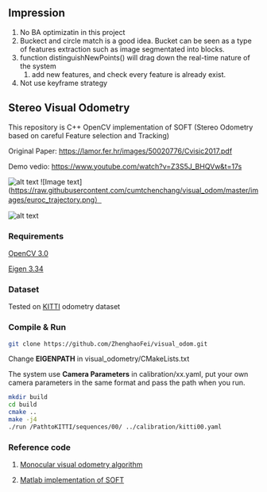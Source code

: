 ## Impression
1. No BA optimizatin in this project
2. Buckect and circle match is a good idea. Bucket can be seen as a type of features extraction such as image segmentated into blocks.
3. function distinguishNewPoints() will drag down the real-time nature of the system
   1) add new features, and check every feature is already exist.
4. Not use keyframe strategy

## Stereo Visual Odometry

This repository is C++ OpenCV implementation of SOFT (Stereo Odometry based on careful Feature selection and Tracking)

Original Paper: https://lamor.fer.hr/images/50020776/Cvisic2017.pdf

Demo vedio: https://www.youtube.com/watch?v=Z3S5J_BHQVw&t=17s

![alt text](https://github.com/ZhenghaoFei/visual_odom/blob/master/images/features.png "features")
![Image text](https://raw.githubusercontent.com/cumtchenchang/visual_odom/master/images/euroc_trajectory.png）

![alt text](https://github.com/ZhenghaoFei/visual_odom/blob/master/images/trajectory.png "trajectory")


### Requirements
[OpenCV 3.0](https://opencv.org/)

[Eigen 3.34](https://eigen.tuxfamily.org/dox/GettingStarted.html)

### Dataset
Tested on [KITTI](http://www.cvlibs.net/datasets/kitti/eval_odometry.php) odometry dataset

### Compile & Run
```bash
git clone https://github.com/ZhenghaoFei/visual_odom.git
```
Change **EIGENPATH** in visual_odometry/CMakeLists.txt

The system use **Camera Parameters** in calibration/xx.yaml, put your own camera parameters in the same format and pass the path when you run.

```bash
mkdir build
cd build
cmake ..
make -j4
./run /PathtoKITTI/sequences/00/ ../calibration/kitti00.yaml
```
### Reference code
1. [Monocular visual odometry algorithm](https://github.com/avisingh599/mono-vo/blob/master/README.md)

2. [Matlab implementation of SOFT](https://github.com/Mayankm96/Stereo-Odometry-SOFT/blob/master/README.md)
